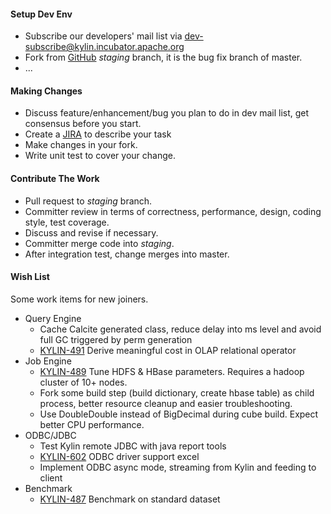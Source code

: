 #### Setup Dev Env
* Subscribe our developers' mail list via <dev-subscribe@kylin.incubator.apache.org>
* Fork from [GitHub](https://github.com/apache/incubator-kylin) *staging* branch, it is the bug fix branch of master.
* ...

#### Making Changes
* Discuss feature/enhancement/bug you plan to do in dev mail list, get consensus before you start.
* Create a [JIRA](https://issues.apache.org/jira/browse/KYLIN) to describe your task
* Make changes in your fork.
* Write unit test to cover your change.


#### Contribute The Work
* Pull request to *staging* branch.
* Committer review in terms of correctness, performance, design, coding style, test coverage.
* Discuss and revise if necessary.
* Committer merge code into *staging*.
* After integration test, change merges into master.


#### Wish List
Some work items for new joiners.
* Query Engine
  * Cache Calcite generated class, reduce delay into ms level and avoid full GC triggered by perm generation
  * [KYLIN-491](https://issues.apache.org/jira/browse/KYLIN-491) Derive meaningful cost in OLAP relational operator
* Job Engine
  * [KYLIN-489](https://issues.apache.org/jira/browse/KYLIN-489) Tune HDFS & HBase parameters. Requires a hadoop cluster of 10+ nodes.
  * Fork some build step (build dictionary, create hbase table) as child process, better resource cleanup and easier troubleshooting.
  * Use DoubleDouble instead of BigDecimal during cube build. Expect better CPU performance.
* ODBC/JDBC
  * Test Kylin remote JDBC with java report tools
  * [KYLIN-602](https://issues.apache.org/jira/browse/KYLIN-602) ODBC driver support excel
  * Implement ODBC async mode, streaming from Kylin and feeding to client
* Benchmark
  * [KYLIN-487](https://issues.apache.org/jira/browse/KYLIN-487) Benchmark on standard dataset


